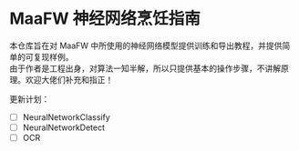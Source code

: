 # MaaFW 神经网络烹饪指南

本仓库旨在对 MaaFW 中所使用的神经网络模型提供训练和导出教程，并提供简单的可复现样例。  
由于作者是工程出身，对算法一知半解，所以只提供基本的操作步骤，不讲解原理。欢迎大佬们补充和指正！

更新计划：

- [ ] NeuralNetworkClassify
- [ ] NeuralNetworkDetect
- [ ] OCR

